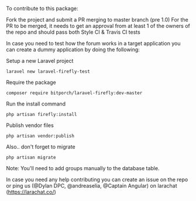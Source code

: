 To contribute to this package:

Fork the project and submit a PR merging to master branch (pre 1.0)
For the PR to be merged, it needs to get an approval from at least 1 of the owners of the repo and should pass both Style CI & Travis CI tests

In case you need to test how the forum works in a target application you can create a dummy application by doing the following:

Setup a new Laravel project

```
laravel new laravel-firefly-test
```

Require the package

```
composer require bitporch/laravel-firefly:dev-master
```

Run the install command

```
php artisan firefly:install
```

Publish vendor files

```
php artisan vendor:publish
```

Also.. don't forget to migrate
```
php artisan migrate
```

Note: You'll need to add groups manually to the database table.

In case you need any help contributing you can create an issue on the repo or ping us (@Dylan DPC, @andreaselia, @Captain Angular) on larachat (https://larachat.co/)
